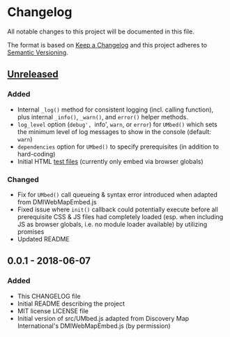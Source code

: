 # Changelog
All notable changes to this project will be documented in this file.

The format is based on [Keep a Changelog](https://keepachangelog.com/en/1.0.0/)
and this project adheres to [Semantic Versioning](https://semver.org/spec/v2.0.0.html).

## [Unreleased]
### Added
- Internal `_log()` method for consistent logging (incl. calling function), plus internal
  `_info()`, `_warn()`, and `error()` helper methods.
- `log_level` option (`debug', `info', `warn`, or `error`) for `UMbed()` which sets the
  minimum level of log messages to show in the console (default: `warn`)
- `dependencies` option for `UMbed()` to specify prerequisites (in addition to hard-coding)
- Initial HTML [test files](test/) (currently only embed via browser globals)

### Changed
- Fix for `UMbed()` call queueing & syntax error introduced when adapted from DMIWebMapEmbed.js
- Fixed issue where `init()` callback could potentially execute before all prerequisite
  CSS & JS files had completely loaded (esp. when including JS as browser globals, i.e.
  no module loader available) by utilizing promises
- Updated README

## 0.0.1 - 2018-06-07
### Added
- This CHANGELOG file
- Initial README describing the project
- MIT license LICENSE file
- Initial version of src/UMbed.js adapted from Discovery Map International's
  DMIWebMapEmbed.js (by permission)

[Unreleased]: compare/0.0.1...HEAD
